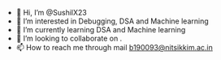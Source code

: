 - 👋 Hi, I’m @SushilX23
- 👀 I’m interested in Debugging, DSA and Machine learning
- 🌱 I’m currently learning DSA and Machine learning
- 💞️ I’m looking to collaborate on .
- 📫 How to reach me through mail b190093@nitsikkim.ac.in

<!---
SushilX23/SushilX23 is a ✨ special ✨ repository because its `README.md` (this file) appears on your GitHub profile.
You can click the Preview link to take a look at your changes.
--->
